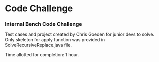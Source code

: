 # Code Challenge

### Internal Bench Code Challenge
Test cases and project created by Chris Goeden for junior devs to solve.  Only skeleton for apply function was provided in SolveRecursiveReplace.java file.  

Time allotted for completion: 1 hour.

